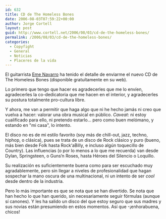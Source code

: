 ```yaml
---
id: 632
title: CD de The Homeless Bones
date: 2006-08-03T07:59:22+00:00
author: Jorge Cortell
layout: post
guid: http://www.cortell.net/2006/08/03/cd-de-the-homeless-bones/
permalink: /2006/08/03/cd-de-the-homeless-bones/
categories:
  - Copyfight
  - General
  - Noticias
  - Placeres de la vida
---
```

El guitarrista <a title="Eme Navarro" target="_blank" href="http://emenavarro.blogspot.com/">Eme Navarro</a> ha tenido el detalle de enviarme el nuevo CD de The Homeless Bones (disponible gratuí­tamente en su web).

Lo primero que tengo que hacer es agradecerles que me lo enví­en, agradecerles la co-dedicatoria que me hacen en el interior, y agradecerles su postura totalmente pro-cultura libre.

Y ahora, me van a permitir que haga algo que ni he hecho jamás ni creo que vuelva a hacer: valorar una obra musical en público. _Caveat_: ni estoy cualificado para ello, ni pretendo estarlo... pero como buen melómano, y estando en "mi casa", lo intento.

El disco no es de mi estilo favorito (soy más de chill-out, jazz, techno, hiphop, o clásica), pues se trata de un disco de Rock clásico y puro (bueno, más bien desde Folk hasta Rock‘aBilly, e incluso algún toquecillo de Country). Las influencias (o por lo menos a lo que me recuerda) van desde Dylan, Springsteen, o Guns‘n Roses, hasta Héroes del Silencio o Loquillo.
  
Su realización es suficientemente buena como para ser escuchado muy agradablemente, pero sin llegar a niveles de profesionalidad que hagan sospechar la mano oscura de una multinacional, ni un intento de ser _cool_ desde dentro de la industria.

Pero lo más importante es que se nota que se han divertido. Se nota que han hecho lo que han querido, sin necesariamente seguir fórmulas (aunque sí­ canones). Y les ha salido un disco del que estoy seguro que sus madres y sus novias están presumiendo en estos momentos. Así­ que -¡enhorabuena, chicos!